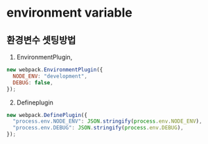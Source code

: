 # environment variable

## 환경변수 셋팅방법

1.  EnvironmentPlugin,

```js
new webpack.EnvironmentPlugin({
  NODE_ENV: "development",
  DEBUG: false,
});
```

2.  Defineplugin

```js
new webpack.DefinePlugin({
  "process.env.NODE_ENV": JSON.stringify(process.env.NODE_ENV),
  "process.env.DEBUG": JSON.stringify(process.env.DEBUG),
});
```
